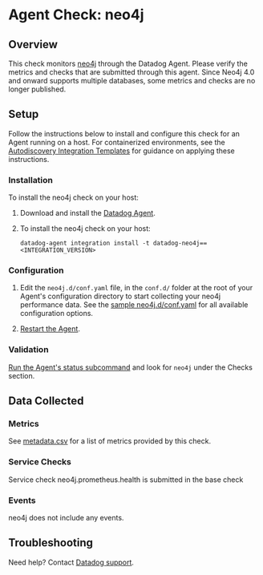 # Agent Check: neo4j

## Overview

This check monitors [neo4j][1] through the Datadog Agent.
Please verify the metrics and checks that are submitted through this agent. Since Neo4j 4.0 and onward supports multiple databases, some metrics and checks are no longer published.

## Setup


Follow the instructions below to install and configure this check for an Agent running on a host. For containerized environments, see the [Autodiscovery Integration Templates][2] for guidance on applying these instructions.

### Installation

To install the neo4j check on your host:

1. Download and install the [Datadog Agent][8].
2. To install the neo4j check on your host:

   ```shell
   datadog-agent integration install -t datadog-neo4j==<INTEGRATION_VERSION>
   ```


### Configuration

1. Edit the `neo4j.d/conf.yaml` file, in the `conf.d/` folder at the root of your Agent's configuration directory to start collecting your neo4j performance data. See the [sample neo4j.d/conf.yaml][3] for all available configuration options.

2. [Restart the Agent][4].

### Validation

[Run the Agent's status subcommand][5] and look for `neo4j` under the Checks section.

## Data Collected

### Metrics

See [metadata.csv][6] for a list of metrics provided by this check.

### Service Checks

Service check neo4j.prometheus.health is submitted in the base check

### Events

neo4j does not include any events.

## Troubleshooting


Need help? Contact [Datadog support][7].

[1]: https://neo4j.com/
[2]: https://docs.datadoghq.com/agent/autodiscovery/integrations
[3]: https://github.com/DataDog/integrations-core/blob/master/neo4j/datadog_checks/neo4j/data/conf.yaml.example
[4]: https://docs.datadoghq.com/agent/guide/agent-commands/#start-stop-and-restart-the-agent
[5]: https://docs.datadoghq.com/agent/guide/agent-commands/#agent-status-and-information
[6]: https://github.com/DataDog/integrations-core/blob/master/neo4j/metadata.csv
[7]: https://docs.datadoghq.com/help
[8]: https://app.datadoghq.com/account/settings#agent
